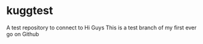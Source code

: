# kuggtest
A test repository to connect to
Hi Guys 
This is a test branch of my first ever go on Github
